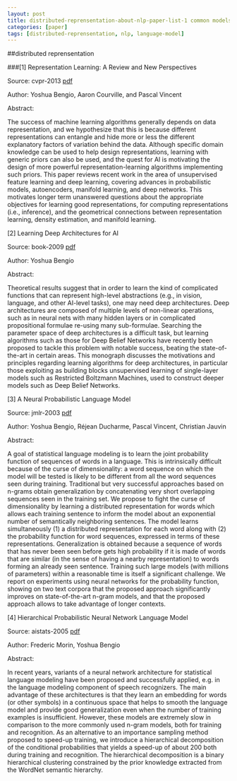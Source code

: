 ```yaml
---
layout: post
title: distributed-reprensentation-about-nlp-paper-list-1 common models
categories: [paper]
tags: [distributed-reprensentation, nlp, language-model]
---
```



##distributed reprensentation

###[1] Representation Learning: A Review and New Perspectives

Source: cvpr-2013 [pdf](http://www.iro.umontreal.ca/~lisa/pointeurs/TPAMISI-2012-04-0260-1.pdf)

Author: Yoshua Bengio, Aaron Courville, and Pascal Vincent

Abstract:

The success of machine learning algorithms generally depends on data representation, and we hypothesize that this is because different representations can entangle and hide more or less the different explanatory factors of variation behind the data. Although specific domain knowledge can be used to help design representations, learning with generic priors can also be used, and the quest for AI is motivating the design of more powerful representation-learning algorithms implementing such priors. This paper reviews recent work in the area of unsupervised feature learning and deep learning, covering advances in probabilistic models, autoencoders, manifold learning, and deep networks. This motivates longer term unanswered questions about the appropriate objectives for learning good representations, for computing representations (i.e., inference), and the geometrical connections between representation learning, density estimation, and manifold learning.

[2] Learning Deep Architectures for AI

Source: book-2009 [pdf](http://www.iro.umontreal.ca/~bengioy/papers/ftml_book.pdf)

Author: Yoshua Bengio

Abstract:

Theoretical results suggest that in order to learn the kind of complicated functions that can represent high-level abstractions (e.g., in vision, language, and other AI-level tasks), one may need deep architectures. Deep architectures are composed of multiple levels of non-linear operations, such as in neural nets with many hidden layers or in complicated propositional formulae re-using many sub-formulae. Searching the parameter space of deep architectures is a difficult task, but learning algorithms such as those for Deep Belief Networks have recently been proposed to tackle this problem with notable success, beating the state-of-the-art in certain areas. This monograph discusses the motivations and principles regarding learning algorithms for deep architectures, in particular those exploiting as building blocks unsupervised learning of single-layer models such as Restricted Boltzmann Machines, used to construct deeper models such as Deep Belief Networks.

[3] A Neural Probabilistic Language Model

Source: jmlr-2003 [pdf](http://www.iro.umontreal.ca/~lisa/publications2/index.php/attachments/single/57)

Author: Yoshua Bengio, Réjean Ducharme, Pascal Vincent, Christian Jauvin

Abstract:

A goal of statistical language modeling is to learn the joint probability function of sequences of words in a language. This is intrinsically difficult because of the curse of dimensionality: a word sequence on which the model will be tested is likely to be different from all the word sequences seen during training. Traditional but very successful approaches based on n-grams obtain generalization by concatenating very short overlapping sequences seen in the training set. We propose to fight the curse of dimensionality by learning a distributed representation for words which allows each training sentence to inform the model about an exponential number of semantically neighboring sentences. The model learns simultaneously (1) a distributed representation for each word along with (2) the probability function for word sequences, expressed in terms of these representations. Generalization is obtained because a sequence of words that has never been seen before gets high probability if it is made of words that are similar (in the sense of having a nearby representation) to words forming an already seen sentence. Training such large models (with millions of parameters) within a reasonable time is itself a significant challenge. We report on experiments using neural networks for the probability function, showing on two text corpora that the proposed approach significantly improves on state-of-the-art n-gram models, and that the proposed approach allows to take advantage of longer contexts.

[4] Hierarchical Probabilistic Neural Network Language Model

Source: aistats-2005 [pdf](http://www.iro.umontreal.ca/~lisa/pointeurs/hierarchical-nnlm-aistats05.pdf)

Author: Frederic Morin, Yoshua Bengio

Abstract:

In recent years, variants of a neural network architecture for statistical language modeling have been proposed and successfully applied, e.g. in the language modeling component of speech recognizers. The main advantage of these architectures is that they learn an embedding for words (or other symbols) in a continuous space that helps to smooth the language model and provide good generalization even when the number of training examples is insufficient. However, these models are extremely slow in comparison to the more commonly used n-gram models, both for training and recognition. As an alternative to an importance sampling method proposed to speed-up training, we introduce a hierarchical decomposition of the conditional probabilities that yields a speed-up of about 200 both during training and recognition. The hierarchical decomposition is a binary hierarchical clustering constrained by the prior knowledge extracted from the WordNet semantic hierarchy.



